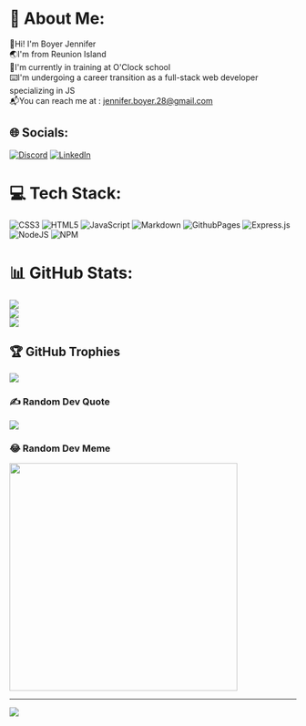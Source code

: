 # 💫 About Me:
👀Hi! I'm Boyer Jennifer <br>🌏I'm from Reunion Island <br>🔭I'm currently in training at O'Clock school<br>⌨️I'm undergoing a career transition as a full-stack web developer specializing in JS<br>📬You can reach me at : jennifer.boyer.28@gmail.com


## 🌐 Socials:
[![Discord](https://img.shields.io/badge/Discord-%237289DA.svg?logo=discord&logoColor=white)](https://discord.gg/boyerjennifer_28512) [![LinkedIn](https://img.shields.io/badge/LinkedIn-%230077B5.svg?logo=linkedin&logoColor=white)](https://linkedin.com/in/www.linkedin.com/in/jennifer-boyer-9a5b08270) 

# 💻 Tech Stack:
![CSS3](https://img.shields.io/badge/css3-%231572B6.svg?style=for-the-badge&logo=css3&logoColor=white) ![HTML5](https://img.shields.io/badge/html5-%23E34F26.svg?style=for-the-badge&logo=html5&logoColor=white) ![JavaScript](https://img.shields.io/badge/javascript-%23323330.svg?style=for-the-badge&logo=javascript&logoColor=%23F7DF1E) ![Markdown](https://img.shields.io/badge/markdown-%23000000.svg?style=for-the-badge&logo=markdown&logoColor=white) ![GithubPages](https://img.shields.io/badge/github%20pages-121013?style=for-the-badge&logo=github&logoColor=white) ![Express.js](https://img.shields.io/badge/express.js-%23404d59.svg?style=for-the-badge&logo=express&logoColor=%2361DAFB) ![NodeJS](https://img.shields.io/badge/node.js-6DA55F?style=for-the-badge&logo=node.js&logoColor=white) ![NPM](https://img.shields.io/badge/NPM-%23CB3837.svg?style=for-the-badge&logo=npm&logoColor=white)
# 📊 GitHub Stats:
![](https://github-readme-stats.vercel.app/api?username=BoyerJennifer&theme=dracula&hide_border=false&include_all_commits=false&count_private=false)<br/>
![](https://github-readme-streak-stats.herokuapp.com/?user=BoyerJennifer&theme=dracula&hide_border=false)<br/>
![](https://github-readme-stats.vercel.app/api/top-langs/?username=BoyerJennifer&theme=dracula&hide_border=false&include_all_commits=false&count_private=false&layout=compact)

## 🏆 GitHub Trophies
![](https://github-profile-trophy.vercel.app/?username=BoyerJennifer&theme=radical&no-frame=false&no-bg=false&margin-w=4)

### ✍️ Random Dev Quote
![](https://quotes-github-readme.vercel.app/api?type=horizontal&theme=radical)

### 😂 Random Dev Meme
<img src='https://randommeme-five.vercel.app/' style="height: 400px;"/>

---
[![](https://visitcount.itsvg.in/api?id=BoyerJennifer&icon=4&color=3)](https://visitcount.itsvg.in)

<!-- Proudly created with GPRM ( https://gprm.itsvg.in ) -->

